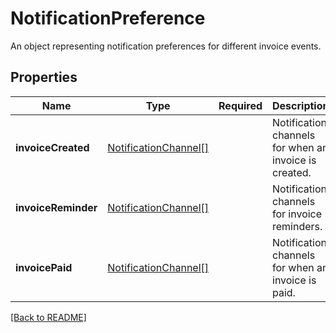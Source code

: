# NotificationPreference

An object representing notification preferences for different invoice events.

## Properties

| Name | Type | Required | Description | Examples |
|------------|:-------------:|:-------------:|-------------|:-------------:|
| **invoiceCreated** |[NotificationChannel[]](NotificationChannel.md) |  | Notification channels for when an invoice is created. | | |
| **invoiceReminder** |[NotificationChannel[]](NotificationChannel.md) |  | Notification channels for invoice reminders. | | |
| **invoicePaid** |[NotificationChannel[]](NotificationChannel.md) |  | Notification channels for when an invoice is paid. | | |



[[Back to README]](../../README.md)